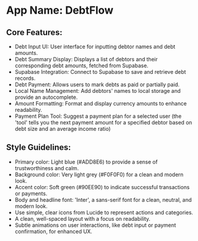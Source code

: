 # **App Name**: DebtFlow

## Core Features:

- Debt Input UI: User interface for inputting debtor names and debt amounts.
- Debt Summary Display: Displays a list of debtors and their corresponding debt amounts, fetched from Supabase.
- Supabase Integration: Connect to Supabase to save and retrieve debt records.
- Debt Payment: Allows users to mark debts as paid or partially paid.
- Local Name Management: Add debtors' names to local storage and provide an autocomplete.
- Amount Formatting: Format and display currency amounts to enhance readability.
- Payment Plan Tool: Suggest a payment plan for a selected user (the 'tool' tells you the next payment amount for a specified debtor based on debt size and an average income ratio)

## Style Guidelines:

- Primary color: Light blue (#ADD8E6) to provide a sense of trustworthiness and calm.
- Background color: Very light grey (#F0F0F0) for a clean and modern look.
- Accent color: Soft green (#90EE90) to indicate successful transactions or payments.
- Body and headline font: 'Inter', a sans-serif font for a clean, neutral, and modern look.
- Use simple, clear icons from Lucide to represent actions and categories.
- A clean, well-spaced layout with a focus on readability.
- Subtle animations on user interactions, like debt input or payment confirmation, for enhanced UX.
